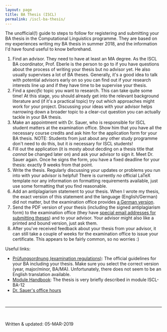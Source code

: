 ```yaml
---
layout: page
title: BA Thesis (ISCL)
permalink: /iscl-ba-thesis/
---
```


The unofficial(!) guide to steps to follow for registering and submitting your BA thesis in the Computational Linguistics programme.
They are based on my experiences writing my BA thesis in summer 2018, and the information I'd have found useful to know beforehand.

1. Find an advisor. They need to have at least an MA degree. 
As the ISCL BA coordinator, Prof. Eberle is the person to go to if you have questions about the process of writing your thesis but no advisor yet. 
He also usually supervises a lot of BA theses.
Generally, it's a good idea to talk with potential advisors early on so you can find out if your research interests line up and if they have time to be supervise your thesis.
2. Find a *specific* topic you want to research. 
This can take quite some time!
At this stage, you should already get into the relevant background literature and (if it's a practical topic) try out which approaches might work for your project.
Discussing your ideas with your advisor helps narrowing down a broader topic to a clear-cut question you can actually tackle in your BA thesis.
3. Make an appointment with Dr. Sauer, who is responsible for ISCL student matters at the examination office.
Show him that you have all the necessary course credits and ask him for the application form for your BA thesis.
NOTE: Students from just about any other study programme don't need to do this, but it *is* necessary for ISCL students!
4. Fill out the application (it is mosty about decding on a thesis title that *cannot* be changed later on) and ask your advisor to sign it.
Meet Dr. Sauer again.
Once he signs the form, you have a fixed deadline for your thesis: exactly 9 weeks from that point.
5. Write the thesis.
Regularly discussing your updates or problems you run into with your advisor is helpful!
There is currently *no* official LaTeX template nor any information on formatting requirements available, just use some formatting that you find reasonable.
6. Add an antiplagiarism statement to your thesis.
When I wrote my thesis, the exact version of this statement and the language (English/German) did not matter, but the examination office provides [a German version][pruefungsamt-forms].
7. Send the PDF version of your thesis (including the signed antiplagiarism form) to the examination office (they have [special email addresses for submitting theses][pruefungsamt-forms]) and to your advisor.
Your advisor might also like a printed and bound version, just ask them.
8. After you've received feedback about your thesis from your advisor, it can still take a couple of weeks for the examination office to issue your certificate.
This appears to be fairly common, so no worries :)

Useful links:
- [Prüfungsordnung (examination regulations)][pruefungsordnungen]: The official guidelines for your BA including your thesis. 
Make sure you select the correct version (year, major/minor, BA/MA).
Unfortunately, there does not seem to be an English translation available.
- [Module Handbook][iscl-ba-modules]: The thesis is very briefly described in module ISCL-BA-12
- [Dr. Sauer's office hours][pruefungsamt-office-hours]

<br>

---
<br>

Written & updated: 05-MAR-2019

[pruefungsamt-office-hours]: https://uni-tuebingen.de/en/facilities/administration/iv-student-affairs/zentrales-pruefungsamt/geisteswissenschaftliche-faecher/office-hours/
[iscl-ba-modules]: https://uni-tuebingen.de/index.php?eID=tx_securedownloads&p=134560&u=0&g=0&t=1552416050&hash=6435fa8c71bf8895a3aa65f237fd51453c869190&file=/fileadmin/Uni_Tuebingen/Fakultaeten/Philosophie/Neuphilologie/Seminar_fuer_Sprachwissenschaften/Dokumente/BACL_HF-Modulhandbuch_eng_neu.pdf
[pruefungsamt-forms]: https://uni-tuebingen.de/en/facilities/administration/iv-student-affairs/zentrales-pruefungsamt/geisteswissenschaftliche-faecher/bachelor-und-masterarbeiten/
[pruefungsordnungen]: https://uni-tuebingen.de/einrichtungen/verwaltung/iv-studierende/zentrales-pruefungsamt/geisteswissenschaftliche-faecher/pruefungsordnungen-und-modulhandbuecher/aktuell/#c527110
